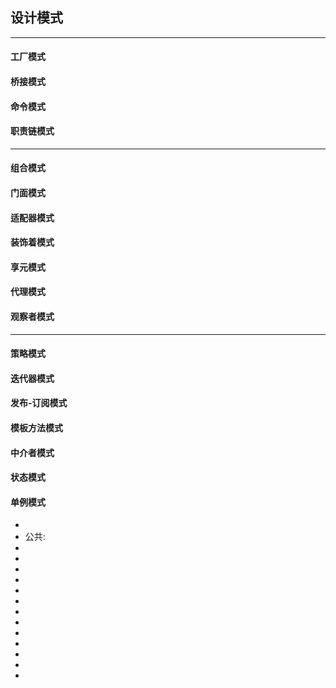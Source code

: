 <!--
 * @Author: your name
 * @Date: 2021-09-07 19:27:14
 * @LastEditTime: 2021-09-07 19:50:05
 * @LastEditors: Please set LastEditors
 * @Description: In User Settings Edit
 * @FilePath: \notes\study notes\设计模式\设计模式.md
-->

## 设计模式

---

#### 工厂模式

#### 桥接模式

#### 命令模式

#### 职责链模式

---

#### 组合模式

#### 门面模式

#### 适配器模式

#### 装饰着模式

#### 享元模式

#### 代理模式

#### 观察者模式

---

#### 策略模式

#### 迭代器模式

#### 发布-订阅模式

#### 模板方法模式

#### 中介者模式

#### 状态模式

#### 单例模式

-
- 公共:
-
-
-
-
-
-
-
-
-
-
-
-
-
